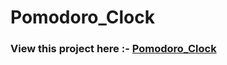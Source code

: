 # Pomodoro_Clock

<h3>View this project here :- <a href="https://pomodoroclock-3p34g8177pakkmvji97.web.codequotient.com">Pomodoro_Clock</a></h3>
